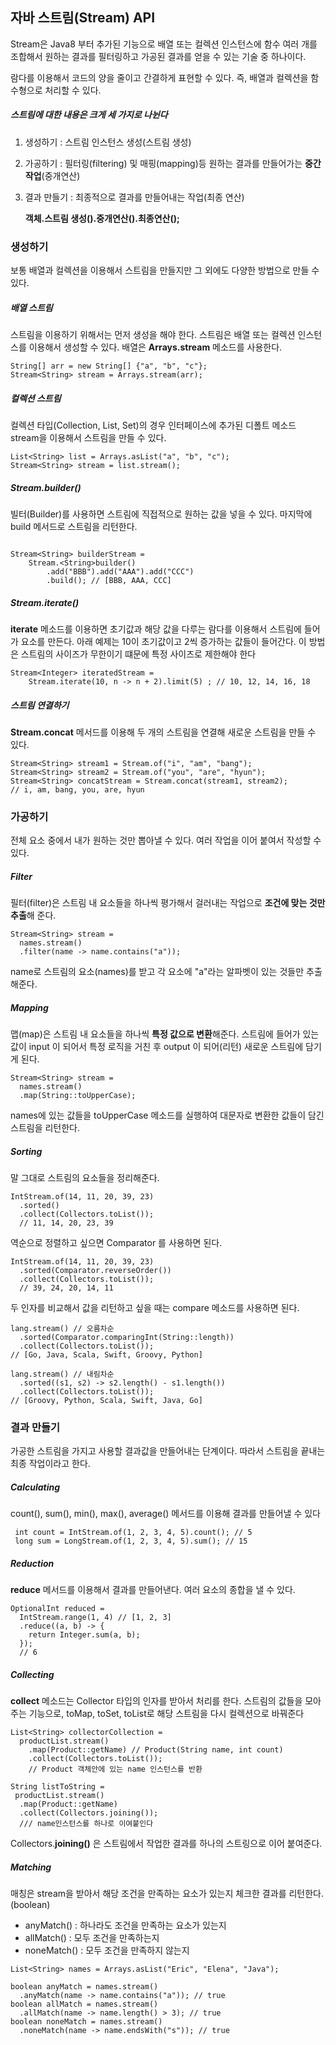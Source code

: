 ## 자바 스트림(Stream) API

Stream은 Java8 부터 추가된 기능으로 배열 또는 컬렉션 인스턴스에 함수 여러 개를 조합해서 원하는 결과를 필터링하고 가공된 결과를 얻을 수 있는 기술 중 하나이다.

람다를 이용해서 코드의 양을 줄이고 간결하게 표현할 수 있다. 즉, 배열과 컬렉션을 함수형으로 처리할 수 있다.



##### 스트림에 대한 내용은 크게 세 가지로 나뉜다

1. 생성하기 : 스트림 인스턴스 생성(스트림 생성)

2. 가공하기 : 필터링(filtering) 및 매핑(mapping)등 원하는 결과를 만들어가는 **중간 작업**(중개연산)

3. 결과 만들기 : 최종적으로 결과를 만들어내는 작업(최종 연산)

   **객체.스트림 생성().중개연산().최종연산();**



### 생성하기

보통 배열과 컬렉션을 이용해서 스트림을 만들지만 그 외에도 다양한 방법으로 만들 수 있다.

##### 배열 스트림

스트림을 이용하기 위해서는 먼저 생성을 해야 한다. 스트림은 배열 또는 컬렉션 인스턴스를 이용해서 생성할 수 있다. 배열은 **Arrays.stream** 메소드를 사용한다. 

```
String[] arr = new String[] {"a", "b", "c"};
Stream<String> stream = Arrays.stream(arr);
```

##### 컬렉션 스트림

컬렉션 타입(Collection, List, Set)의 경우 인터페이스에 추가된 디폴트 메소드 stream을 이용해서 스트림을 만들 수 있다.

```
List<String> list = Arrays.asList("a", "b", "c");
Stream<String> stream = list.stream();
```

##### Stream.builder()

빌터(Builder)를 사용하면 스트림에 직접적으로 원하는 값을 넣을 수 있다. 마지막에 build 메서드로 스트림을 리턴한다.

```

Stream<String> builderStream = 
	Stream.<String>builder()
		.add("BBB").add("AAA").add("CCC")
		.build(); // [BBB, AAA, CCC]
```

##### Stream.iterate()

**iterate** 메소드를 이용하면 초기값과 해당 값을 다루는 람다를 이용해서 스트림에 들어가 요소를 만든다.
아래 예제는 10이 초기값이고 2씩 증가하는 값들이 들어간다.
이 방법은 스트림의 사이즈가 무한이기 떄문에 특정 사이즈로 제한해야 한다

```
Stream<Integer> iteratedStream = 
	Stream.iterate(10, n -> n + 2).limit(5) ; // 10, 12, 14, 16, 18
```

##### 스트림 연결하기

**Stream.concat** 메서드를 이용해 두 개의 스트림을 연결해 새로운 스트림을 만들 수 있다.

```
Stream<String> stream1 = Stream.of("i", "am", "bang");
Stream<String> stream2 = Stream.of("you", "are", "hyun");
Stream<String> concatStream = Stream.concat(stream1, stream2);
// i, am, bang, you, are, hyun
```



### 가공하기

전체 요소 중에서 내가 원하는 것만 뽑아낼 수 있다. 여러 작업을 이어 붙여서 작성할 수 있다.

##### Filter

필터(filter)은 스트림 내 요소들을 하나씩 평가해서 걸러내는 작업으로 **조건에 맞는 것만 추출**해 준다.

```
Stream<String> stream = 
  names.stream()
  .filter(name -> name.contains("a"));
```

name로 스트림의 요소(names)를 받고 각 요소에 "a"라는 알파벳이 있는 것들만 추출해준다.

##### Mapping

맵(map)은 스트림 내 요소들을 하나씩 **특정 값으로 변환**해준다.
스트림에 들어가 있는 값이 input 이 되어서 특정 로직을 거친 후 output 이 되어(리턴) 새로운 스트림에 담기게 된다.

```Stream&lt;String&gt; stream = 
Stream<String> stream = 
  names.stream()
  .map(String::toUpperCase);
```

names에 있는 값들을 toUpperCase 메소드를 실행하여 대문자로 변환한 값들이 담긴 스트림을 리턴한다.

##### Sorting

말 그대로 스트림의 요소들을 정리해준다.

```
IntStream.of(14, 11, 20, 39, 23)
  .sorted()
  .collect(Collectors.toList());
  // 11, 14, 20, 23, 39
```

역순으로 정렬하고 싶으면 Comparator 를 사용하면 된다.

```
IntStream.of(14, 11, 20, 39, 23)
  .sorted(Comparator.reverseOrder())
  .collect(Collectors.toList());
  // 39, 24, 20, 14, 11
```

두 인자를 비교해서 값을 리턴하고 싶을 때는 compare 메소드를 사용하면 된다.

```
lang.stream() // 오름차순
  .sorted(Comparator.comparingInt(String::length))
  .collect(Collectors.toList());
// [Go, Java, Scala, Swift, Groovy, Python]

lang.stream() // 내림차순
  .sorted((s1, s2) -> s2.length() - s1.length())
  .collect(Collectors.toList());
// [Groovy, Python, Scala, Swift, Java, Go]
```



### 결과 만들기

가공한 스트림을 가지고 사용할 결과값을 만들어내는 단계이다. 따라서 스트림을 끝내는 최종 작업이라고 한다.

##### Calculating

count(), sum(), min(), max(), average() 메서드를 이용해 결과를 만들어낼 수 있다

```
 int count = IntStream.of(1, 2, 3, 4, 5).count(); // 5
 long sum = LongStream.of(1, 2, 3, 4, 5).sum(); // 15
```

##### Reduction

**reduce** 메서드를 이용해서 결과를 만들어낸다. 여러 요소의 종합을 낼 수 있다.

```
OptionalInt reduced = 
  IntStream.range(1, 4) // [1, 2, 3]
  .reduce((a, b) -> {
    return Integer.sum(a, b);
  });
  // 6
```

##### Collecting

**collect** 메소드는 Collector 타입의 인자를 받아서 처리를 한다. 스트림의 값들을 모아주는 기능으로, toMap, toSet, toList로 해당 스트림을 다시 컬렉션으로 바꿔준다

```
List<String> collectorCollection =
  productList.stream()
    .map(Product::getName) // Product(String name, int count)
    .collect(Collectors.toList());
    // Product 객체안에 있는 name 인스턴스를 반환
```

```
String listToString = 
 productList.stream()
  .map(Product::getName)
  .collect(Collectors.joining());
  /// name인스턴스를 하나로 이여붙인다
```

Collectors.**joining()** 은 스트림에서 작업한 결과를 하나의 스트링으로 이어 붙여준다.

##### Matching

매칭은 stream을 받아서 해당 조건을 만족하는 요소가 있는지 체크한 결과를 리턴한다.(boolean)

- anyMatch() : 하나라도 조건을 만족하는 요소가 있는지
- allMatch() : 모두 조건을 만족하는지
- noneMatch() : 모두 조건을 만족하지 않는지

```
List<String> names = Arrays.asList("Eric", "Elena", "Java");

boolean anyMatch = names.stream()
  .anyMatch(name -> name.contains("a")); // true
boolean allMatch = names.stream()
  .allMatch(name -> name.length() > 3); // true
boolean noneMatch = names.stream()
  .noneMatch(name -> name.endsWith("s")); // true
```